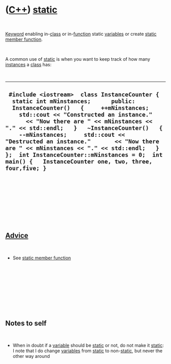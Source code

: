 
 

 

 

 

 

([C++](Cpp.md)) [static](CppStatic.md)
========================================

 

[Keyword](CppKeyword.md) enabling in-[class](CppClass.md) or
in-[function](CppFunction.md) static [variables](CppVariable.md) or
create [static member function](CppStaticMemberFunction.md).

 

A common use of [static](CppStatic.md) is when you want to keep track
of how many [instances](CppInstance.md) a [class](CppClass.md) has:

 

  ------------------------------------------------------------------------------------------------------------------------------------------------------------------------------------------------------------------------------------------------------------------------------------------------------------------------------------------------------------------------------------------------------------------------------------------------------------------------------------------------------------------
  ` #include <iostream>  class InstanceCounter {   static int mNinstances;      public:   InstanceCounter()   {     ++mNinstances;     std::cout << "Constructed an instance."       << "Now there are " << mNinstances << "." << std::endl;   }   ~InstanceCounter()   {     --mNinstances;     std::cout << "Destructed an instance."       << "Now there are " << mNinstances << "." << std::endl;   } };  int InstanceCounter::mNinstances = 0;  int main() {   InstanceCounter one, two, three, four,five; }`
  ------------------------------------------------------------------------------------------------------------------------------------------------------------------------------------------------------------------------------------------------------------------------------------------------------------------------------------------------------------------------------------------------------------------------------------------------------------------------------------------------------------------

 

 

 

 

 

[Advice](CppAdvice.md)
-----------------------

 

-   See [static member function](CppStaticMemberFunction.md)

 

 

 

 

 

Notes to self
-------------

 

-   When in doubt if a [variable](CppVariable.md) should be
    [static](CppStatic.md) or not, do not make it
    [static](CppStatic.md): I note that I do change
    [variables](CppVariable.md) from [static](CppStatic.md) to
    non-[static](CppStatic.md), but never the other way around

 

 

 

 

 

 

